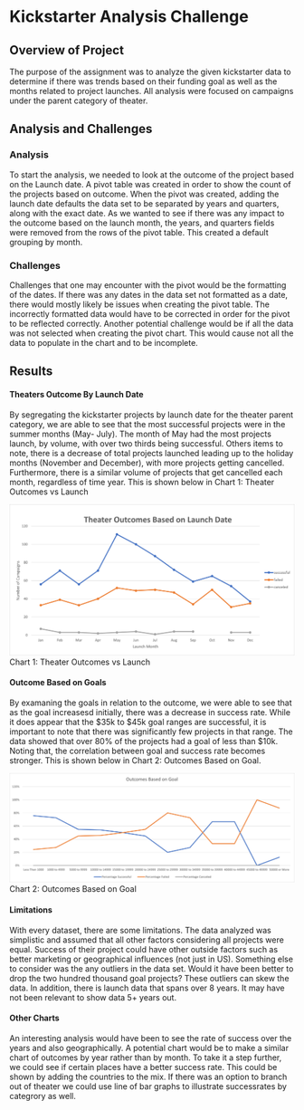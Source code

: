 # Kickstarter Analysis Challenge 

## Overview of Project 
The purpose of the assignment was to analyze the given kickstarter data to determine if there was trends based on their funding goal as well as the months related to project launches. All analysis were focused on campaigns under the parent category of theater. 

## Analysis and Challenges 
### Analysis 
To start the analysis, we needed to look at the outcome of the project based on the Launch date. A pivot table was created in order to show the count of the projects based on outcome. When the pivot was created, adding the launch date defaults the data set to be separated by years and quarters, along with the exact date. As we wanted to see if there was any impact to the outcome based on the launch month, the years, and quarters fields were removed from the rows of the pivot table. This created a default grouping by month. 

### Challenges
Challenges that one may encounter with the pivot would be the formatting of the dates. If there was any dates in the data set not formatted as a date, there would mostly likely be issues when creating the pivot table. The incorrectly formatted data would have to be corrected in order for the pivot to be reflected correctly. Another potential challenge would be if all the data was not selected when creating the pivot chart. This would cause not all the data to populate in the chart and to be incomplete. 

## Results 
#### Theaters Outcome By Launch Date
By segregating the kickstarter projects by launch date for the theater parent category, we are able to see that the most successful projects were in the summer months (May- July). The month of May had the most projects launch, by volume, with over two thirds being successful. Others items to note, there is a decrease of total projects launched leading up to the holiday months (November and December), with more projects getting cancelled. Furthermore, there is a similar volume of projects that get cancelled each month, regardless of time year. This is shown below in Chart 1: Theater Outcomes vs Launch

![Theater_Outcomes_vs_Launch.png](Resources/Theater_Outcomes_vs_Launch.png)
Chart 1: Theater Outcomes vs Launch

#### Outcome Based on Goals 
By examaning the goals in relation to the outcome, we were able to see that as the goal increasesd initially, there was a decrease in success rate. While it does appear that the $35k to $45k goal ranges are successful, it is important to note that there was significantly few projects in that range. The data showed that over 80% of the projects had a goal of less than $10k. Noting that, the correlation between goal and success rate becomes stronger. This is shown below in Chart 2: Outcomes Based on Goal. 

![Outcome_vs_Goals.png](Resources/Outcome_vs_Goals.png)
Chart 2: Outcomes Based on Goal 

#### Limitations 
With every dataset, there are some limitations. The data analyzed was simplistic and assumed that all other factors considering all projects were equal. Success of their project could have other outside factors such as better marketing or geographical influences (not just in US). Something else to consider was the any outliers in the data set. Would it have been better to drop the two hundred thousand goal projects? These outliers can skew the data. In addition, there is launch data that spans over 8 years. It may have not been relevant to show data 5+ years out. 

#### Other Charts 
An interesting analysis would have been to see the rate of success over the years and also geographically. A potential chart would be to make a similar chart of outcomes by year rather than by month. To take it a step further, we could see if certain places have a better success rate. This could be shown by adding the countries to the mix. If there was an option to branch out of theater we could use line of bar graphs to illustrate successrates by categrory as well. 

